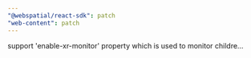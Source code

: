 ```yaml
---
"@webspatial/react-sdk": patch
"web-content": patch
---
```


support 'enable-xr-monitor' property which is used to monitor childre…
